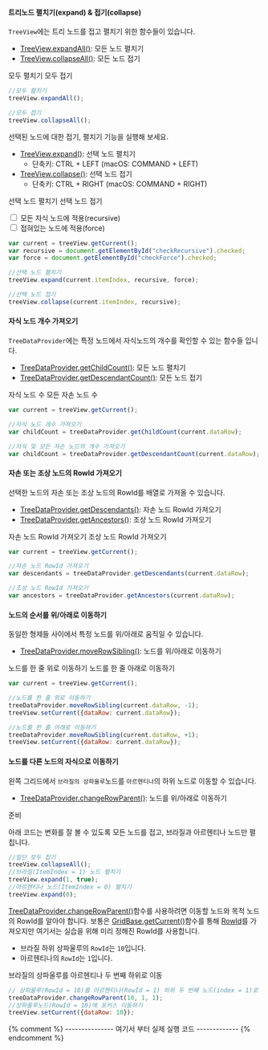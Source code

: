 #### 트리노드 펼치기(expand) & 접기(collapse)

`TreeView`에는 트리 노드를 접고 펼치기 위한 함수들이 있습니다.

- [TreeView.expandAll()](http://help.realgrid.com/api/TreeView/expandAll/): 모든 노드 펼치기
- [TreeView.collapseAll()](http://help.realgrid.com/api/TreeView/collapseAll/): 모든 노드 접기

<a class="btn primary small round lowercase" id="expandAll">모두 펼치기</a>
<a class="btn primary small round lowercase" id="collapseAll">모두 접기</a>

```js
//모두 펼치기
treeView.expandAll();

//모두 접기
treeView.collapseAll();
```

선택된 노드에 대한 접기, 펼치기 기능을 실행해 보세요.

- [TreeView.expand()](http://help.realgrid.com/api/TreeView/expand/): 선택 노드 펼치기
  - 단축키: CTRL + LEFT (macOS: COMMAND + LEFT)
- [TreeView.collapse()](http://help.realgrid.com/api/TreeView/collapse/): 선택 노드 접기
  - 단축키: CTRL + RIGHT (macOS: COMMAND + RIGHT)

<a class="btn primary small round lowercase" id="expandNode">선택 노드 펼치기</a>
<a class="btn primary small round lowercase" id="collapseNode">선택 노드 접기</a>
<div class="checkbox">
  <label>
    <input type="checkbox" id="checkRecursive"> 모든 자식 노드에 적용(recursive)
  </label>
</div>
<div class="checkbox">
  <label>
    <input type="checkbox" id="checkForce"> 접혀있는 노드에 적용(force)
  </label>
</div>

```js
var current = treeView.getCurrent();
var recursive = document.getElementById("checkRecursive").checked;
var force = document.getElementById("checkForce").checked;

//선택 노드 펼치기
treeView.expand(current.itemIndex, recursive, force);

//선택 노드 접기
treeView.collapse(current.itemIndex, recursive);
```

#### 자식 노드 개수 가져오기

`TreeDataProvider`에는 특정 노드에서 자식노드의 개수를 확인할 수 있는 함수들 입니다.

- [TreeDataProvider.getChildCount()](http://help.realgrid.com/api/TreeDataProvider/getChildCount/): 모든 노드 펼치기
- [TreeDataProvider.getDescendantCount()](http://help.realgrid.com/api/TreeDataProvider/getDescendantCount/): 모든 노드 접기

<a class="btn primary small round lowercase" id="getChildCount">자식 노드 수</a>
<a class="btn primary small round lowercase" id="getDescendantCount">모든 자손 노드 수</a>

```js
var current = treeView.getCurrent();

//자식 노드 개수 가져오기
var childCount = treeDataProvider.getChildCount(current.dataRow);

//자식 및 모든 자손 노드의 개수 가져오기
var childCount = treeDataProvider.getDescendantCount(current.dataRow);
```

#### 자손 또는 조상 노드의 RowId 가져오기

선택한 노드의 자손 또는 조상 노드의 RowId를 배열로 가져올 수 있습니다.

- [TreeDataProvider.getDescendants()](http://help.realgrid.com/api/TreeDataProvider/getDescendants/): 자손 노드 RowId 가져오기
- [TreeDataProvider.getAncestors()](http://help.realgrid.com/api/TreeDataProvider/getAncestors/): 조상 노드 RowId 가져오기

<a class="btn primary small round lowercase" id="getDescendants">자손 노드 RowId 가져오기</a>
<a class="btn primary small round lowercase" id="getAncestors">조상 노드 RowId 가져오기</a>


```js
var current = treeView.getCurrent();

//자손 노드 RowId 가져오기
var descendants = treeDataProvider.getDescendants(current.dataRow);

//조상 노드 RowId 가져오기
var ancestors = treeDataProvider.getAncestors(current.dataRow);
```

#### 노드의 순서를 위/아래로 이동하기

동일한 형제들 사이에서 특정 노드를 위/아래로 움직일 수 있습니다.

- [TreeDataProvider.moveRowSibling()](http://help.realgrid.com/api/TreeDataProvider/moveRowSibling/): 노드를 위/아래로 이동하기

<a class="btn primary small round lowercase" id="moveRowSiblingUp">노드를 한 줄 위로 이동하기</a>
<a class="btn primary small round lowercase" id="moveRowSiblingDown">노드를 한 줄 아래로 이동하기</a>


```js
var current = treeView.getCurrent();

//노드를 한 줄 위로 이동하기
treeDataProvider.moveRowSibling(current.dataRow, -1);
treeView.setCurrent({dataRow: current.dataRow});

//노드를 한 줄 아래로 이동하기
treeDataProvider.moveRowSibling(current.dataRow, +1);
treeView.setCurrent({dataRow: current.dataRow});
```

#### 노드를 다른 노드의 자식으로 이동하기

왼쪽 그리드에서 `브라질의 상파울루`노드를 `아르헨티나`의 하위 노드로 이동할 수 있습니다.

- [TreeDataProvider.changeRowParent()](http://help.realgrid.com/api/TreeDataProvider/changeRowParent/): 노드를 위/아래로 이동하기

<a class="btn primary small round lowercase" id="prepareChangeRowParent">준비</a>

아래 코드는 변화를 잘 볼 수 있도록 모든 노드를 접고, 브라질과 아르헨티나 노드만 펼칩니다.

```js
//일단 모두 접기
treeView.collapseAll();
//브라질(ItemIndex = 1) 노드 펼치기
treeView.expand(1, true);
//아르헨티나 노드(ItemIndex = 0) 펼치기
treeView.expand(0);
```

[TreeDataProvider.changeRowParent()](http://help.realgrid.com/api/TreeDataProvider/changeRowParent/)함수를 사용하려면 이동할 노드와 목적 노드의 RowId를 알아야 합니다.
보통은 [GridBase.getCurrent()](http://help.realgrid.com/api/GridBase/getCurrent/)함수를 통해 [RowId](http://help.realgrid.com/tutorial/a9/)를 가져오지만 여기서는 실습을 위해 미리 정해진 RowId를 사용합니다.

- 브라질 하위 상파울루의 `RowId`는 `10`입니다.
- 아르헨티나의 `RowId`는 `1`입니다.

<a class="btn primary small round lowercase" id="changeRowParent">브라질의 상파울루를 아르헨티나 두 번째 하위로 이동</a>

```js
// 상파울루(RowId = 10)를 아르헨티나(RowId = 1) 하위 두 번째 노드(index = 1)로 이동하기
treeDataProvider.changeRowParent(10, 1, 1);
//상파울루노드(RowId = 10)에 포커스 이동하기
treeView.setCurrent({dataRow: 10});
```


{% comment %} ---------------
  여기서 부터 실제 실행 코드
------------- {% endcomment %}
<script>
function getCurrent() {
  var curr = treeView.getCurrent();
     if (!curr) {
         alert('트리의 특정 행을 선택하세요.');
         return;
     }
     return curr;
}

//모두 접기
$('#collapseAll').click(function() {
  treeView.collapseAll();
});

//모두 펼치기
$('#expandAll').click(function() {
  treeView.expandAll();
});

//선택 노드 접기
$('#collapseNode').click(function() {
  var current = getCurrent();
  var recursive = document.getElementById("checkRecursive").checked;
  treeView.collapse(current.itemIndex, recursive);
});

//선택 노드 펼치기
$('#expandNode').click(function() {
  var current = getCurrent();
  var recursive = document.getElementById("checkRecursive").checked;
  var force = document.getElementById("checkForce").checked;
  treeView.expand(current.itemIndex, recursive, force);
});

//자식 노드 개수 가져오기
$('#getChildCount').click(function() {
  var current = getCurrent();
  var childCount = treeDataProvider.getChildCount(current.dataRow);
  alert(childCount);
});

//자식 및 모든 자손 노드의 개수 가져오기
$('#getDescendantCount').click(function() {
  var current = getCurrent();
  var childCount = treeDataProvider.getDescendantCount(current.dataRow);
  alert(childCount);
});

//자손 노드 RowId 가져오기
$('#getDescendants').click(function() {
  var current = getCurrent();
  var descendants = treeDataProvider.getDescendants(current.dataRow);
  alert(descendants);
});

//조상 노드 RowId 가져오기
$('#getAncestors').click(function() {
  var current = getCurrent();
  var ancestors = treeDataProvider.getAncestors(current.dataRow);
  alert(ancestors);
});

//노드를 한 줄 위로 이동하기
$('#moveRowSiblingUp').click(function() {
  var current = getCurrent();
  treeDataProvider.moveRowSibling(current.dataRow, -1);
  treeView.setCurrent({dataRow: current.dataRow});
});

//노드를 한 줄 아래로 이동하기
$('#moveRowSiblingDown').click(function() {
  var current = getCurrent();
  treeDataProvider.moveRowSibling(current.dataRow, 1);
  treeView.setCurrent({dataRow: current.dataRow});
});

$('#prepareChangeRowParent').click(function() {
  //일단 모두 접기
  treeView.collapseAll();
  //브라질(ItemIndex = 1) 노드 펼치기
  treeView.expand(1, true);
  //아르헨티나(ItemIndex = 0) 노드 펼치기
  treeView.expand(0);
});

//브라질의 상파울루를 아르헨티나 노드 하위로 이동하기
$('#changeRowParent').click(function() {
  //일단 모두 접기
  treeView.collapseAll();
  //브라질(ItemIndex = 1) 노드 펼치기
  treeView.expand(1, true);
  //아르헨티나(ItemIndex = 0) 노드 펼치기
  treeView.expand(0);

  //상파울루를 아르헨티나 하위 두 번째 노드로 이동하기
  treeDataProvider.changeRowParent(10, 1, 1);
  //상파울루노드(RowId = 10)에 포커스 이동하기
  treeView.setCurrent({dataRow: 10});
});

</script>
